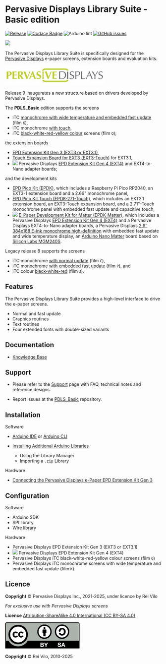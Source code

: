 # Pervasive Displays Library Suite - Basic edition

[![Release](https://img.shields.io/github/v/release/rei-vilo/PDLS_Basic)](https://github.com/rei-vilo/PDLS_Basic/releases) [![Codacy Badge](https://app.codacy.com/project/badge/Grade/9f09780839f7479285cb931ffe4954d7)](https://app.codacy.com/gh/rei-vilo/PDLS_Basic/dashboard?utm_source=gh&utm_medium=referral&utm_content=&utm_campaign=Badge_grade) ![Arduino lint](https://github.com/rei-vilo/PDLS_Basic/actions/workflows/main.yml/badge.svg) [![GitHub issues](https://img.shields.io/github/issues/pervasivedisplays/PDLS_Basic)](https://github.com/rei-vilo/PDLS_Basic/issues)

[![](https://img.shields.io/badge/-Knowledge_Base-orange)](https://docs.pervasivedisplays.com/knowledge/)

The Pervasive Displays Library Suite is specifically designed for the [Pervasive Displays](https://www.pervasivedisplays.com) e-paper screens, extension boards and evaluation kits.

![](img/Logo_PDI_text_320.png)

Release 9 inaugurates a new structure based on drivers developed by Pervasive Displays.

The **PDLS_Basic** edition supports the screens

* iTC [monochrome with wide temperature and embedded fast update](https://www.pervasivedisplays.com/products/?_sft_etc_itc=pu&_sft_temperature_range=m15c-to-p60c) (film `K`),
* iTC monochrome [with touch](https://www.pervasivedisplays.com/products/?_sft_etc_itc=tp), 
* iTC [black-white-red-yellow colour](https://www.pervasivedisplays.com/products/?_sft_product_colour=black-white-red-yellow) screens (film `Q`);

the extension boards

* [EPD Extension Kit Gen 3 (EXT3 or EXT3.1)](https://www.pervasivedisplays.com/product/epd-extension-kit-gen-3-EXT3/),
* [Touch Expansion Board for EXT3 (EXT3-Touch)](https://www.pervasivedisplays.com/product/touch-expansion-board-ext3-touch/) for EXT3.1,
* ![](https://img.shields.io/badge/-New-orange) Pervasive Displays [EPD Extension Kit Gen 4 (EXT4)](https://www.pervasivedisplays.com/product/epd-extension-kit-gen-4-EXT4/) and EXT4-to-Nano adapter boards;

and the development kits

* [EPD Pico Kit (EPDK)](https://www.pervasivedisplays.com/product/epd-pico-kit-epdk/), which includes a Raspberry Pi Pico RP2040, an EXT3-1 extension board and a 2.66" monochrome panel,
* [EPD Pico Kit Touch (EPDK-271-Touch)](https://www.pervasivedisplays.com/product/touch-expansion-board-ext3-touch/#tab-3), which includes an EXT3.1 extension board, an EXT3-Touch expansion board, and a 2.71"-Touch monochrome panel with embedded fast update and capacitive touch,
* ![](https://img.shields.io/badge/-New-orange) [E-Paper Development Kit for Matter (EPDK-Matter)](https://www.pervasivedisplays.com), which includes a Pervasive Displays [EPD Extension Kit Gen 4 (EXT4)](https://www.pervasivedisplays.com/product/epd-extension-kit-gen-4-EXT4/) and a Pervasive Displays EXT4-to-Nano adapter boards, a Pervasive Displays [2.9″ 384x168 E-ink monochrome high-definition](https://www.pervasivedisplays.com/product/2-9-e-ink-displays/) with embedded fast update and wide temperature display, an [Arduino Nano Matter](https://store.arduino.cc/pages/nano-matter) board based on [Silicon Labs MGM240S](https://www.silabs.com/wireless/zigbee/efr32mg24-series-2-modules).

Legacy release 8 supports the screens

* iTC monochrome [with normal update](https://www.pervasivedisplays.com/products/?_sft_product_colour=black-white) (film `C`), 
* iTC monochrome [with embedded fast update](https://www.pervasivedisplays.com/products/?_sft_etc_itc=pu&_sft_product_colour=black-white) (film `P`), and
* iTC colour [black-white-red](https://www.pervasivedisplays.com/products/?_sft_product_colour=black-white-red) (film `J`).

## Features

The Pervasive Displays Library Suite provides a high-level interface to drive the e-paper screens.

* Normal and fast update
* Graphics routines
* Text routines
* Four extended fonts with double-sized variants

## Documentation

* [Knowledge Base](https://docs.pervasivedisplays.com/knwoledge/)

## Support

* Please refer to the [Support](https://docs.pervasivedisplays.com/knowledge/Volume5/) page with FAQ, technical notes and reference designs.

* Report issues at the [PDLS_Basic](https://github.com/pervasivedisplays/PDLS_Basic/issues) repository.

## Installation

Software

* [Arduino IDE](https://www.arduino.cc/en/software) or [Arduino CLI](https://arduino.github.io/arduino-cli/)
* [Installing Additional Arduino Libraries](https://www.arduino.cc/en/guide/libraries)

    + Using the Library Manager
    + Importing a `.zip` Library

Hardware

* [Connecting the Pervasive Displays e-Paper EPD Extension Kit Gen 3](https://embeddedcomputing.weebly.com/connecting-the-e-paper-epd-extension-kit-gen-3.html)

## Configuration

Software

* Arduino SDK
* SPI library
* Wire library

Hardware

* Pervasive Displays EPD Extension Kit Gen 3 (EXT3 or EXT3.1)
* ![](https://img.shields.io/badge/-New-orange) Pervasive Displays EPD Extension Kit Gen 4 (EXT4)
* Pervasive Displays iTC black-white-red-yellow colour screens (film `Q`)
* Pervasive Displays iTC monochrome screens with wide temperature and embedded fast update (film `K`).

## Licence

**Copyright** &copy; Pervasive Displays Inc., 2021-2025, under licence by Rei Vilo

*For exclusive use with Pervasive Displays screens*

**Licence** [Attribution-ShareAlike 4.0 International (CC BY-SA 4.0)](./LICENCE.md)

![](img/by-sa.svg)

**Copyright** &copy; Rei Vilo, 2010-2025


